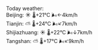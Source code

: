 Today weather:  
Beijing: ☀️   🌡️+21°C 🌬️←4km/h  
Tianjin: ⛅️  🌡️+24°C 🌬️↙7km/h  
Shijiazhuang: ☀️   🌡️+22°C 🌬️↓7km/h  
Tangshan: ⛅️  🌡️+17°C 🌬️↙9km/h  
